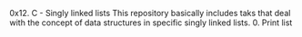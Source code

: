 0x12. C - Singly linked lists
	This repository basically includes taks that deal with the concept of data structures in specific singly linked lists.
	0. Print list 
